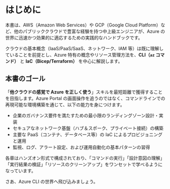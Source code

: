 # はじめに

本書は、AWS（Amazon Web Services）や GCP（Google Cloud Platform）など、他のパブリッククラウドで豊富な経験を持つ中上級エンジニアが、Azure の世界に迅速かつ効果的に適応するための実践的なハンドブックです。

クラウドの基本概念（IaaS/PaaS/SaaS、ネットワーク、IAM 等）は既に理解していることを前提とし、Azure 特有の概念やリソース管理方法を、**CLI（`az` コマンド）** と **IaC（Bicep/Terraform）** を中心に解説します。

## 本書のゴール

「**他クラウドの感覚で Azure を正しく使う**」スキルを最短距離で獲得することを目指します。Azure Portal の画面操作を追うのではなく、コマンドラインでの再現可能な環境構築を通じて、以下の能力を身につけます。

- 企業のガバナンス要件を満たすための最小限のランディングゾーン設計・実装
- セキュアなネットワーク基盤（ハブ＆スポーク、プライベート接続）の構築
- 主要な PaaS（コンテナ、データベース等）の IaC によるプロビジョニングと運用
- 監視、ログ、アラート設定、および運用自動化の基本パターンの習得

各章はハンズオン形式で構成されており、「コマンドの実行」「設計意図の理解」「実行結果の検証」「リソースのクリーンアップ」をワンセットで学べるようになっています。

さあ、Azure CLI の世界へ飛び込みましょう。
